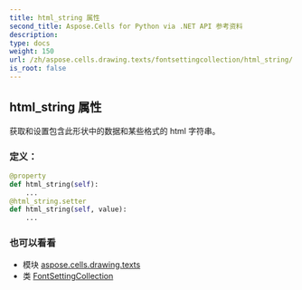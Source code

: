 ```yaml
---
title: html_string 属性
second_title: Aspose.Cells for Python via .NET API 参考资料
description:
type: docs
weight: 150
url: /zh/aspose.cells.drawing.texts/fontsettingcollection/html_string/
is_root: false
---
```

## html_string 属性

获取和设置包含此形状中的数据和某些格式的 html 字符串。
### 定义：
```python
@property
def html_string(self):
    ...
@html_string.setter
def html_string(self, value):
    ...
```

### 也可以看看
* 模块 [aspose.cells.drawing.texts](../../)
* 类 [FontSettingCollection](/cells/python-net/zh/aspose.cells.drawing.texts/fontsettingcollection)
